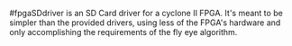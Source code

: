 #fpgaSDdriver is an SD Card driver for a cyclone II FPGA. It's meant to be simpler than the provided drivers, using less of the FPGA's hardware and only accomplishing the requirements of the fly eye algorithm.

